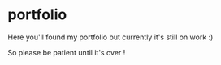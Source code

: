 # portfolio

Here you'll found my portfolio but currently it's still on work :)

So please be patient until it's over !